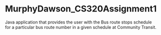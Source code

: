 # MurphyDawson_CS320Assignment1
Java application that provides the user with the Bus route stops schedule for a particular bus route number in a given schedule at Community Transit.
